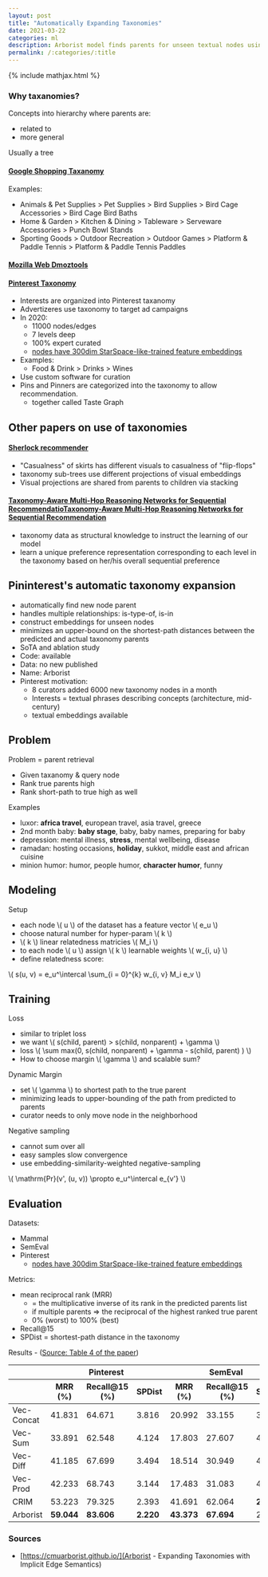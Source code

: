 ```yaml
---
layout: post
title: "Automatically Expanding Taxonomies"
date: 2021-03-22
categories: ml
description: Arborist model finds parents for unseen textual nodes using triplet-loss, StarSpace embeddings, & shortest path.
permalink: /:categories/:title
---
```


[comment]: <> (image: /images/submodularity-main.png)
[comment]: <> (video: fLAYeDYqhag)

{% include mathjax.html %}


### Why taxanomies?

Concepts into hierarchy where parents are:
- related to
- more general

Usually a tree

#### [Google Shopping Taxanomy](http://google.com/basepages/producttype/taxonomy.en-US.txt)
Examples:
- Animals & Pet Supplies > Pet Supplies > Bird Supplies > Bird Cage Accessories > Bird Cage Bird Baths
- Home & Garden > Kitchen & Dining > Tableware > Serveware Accessories > Punch Bowl Stands
- Sporting Goods > Outdoor Recreation > Outdoor Games > Platform & Paddle Tennis > Platform & Paddle Tennis Paddles


#### [Mozilla Web Dmoztools](http://dmoztools.net/)

#### [Pinterest Taxonomy](https://arxiv.org/pdf/1907.02106.pdf)
- Interests are organized into Pinterest taxanomy
- Advertizeres use taxonomy to target ad campaigns
- In 2020:
  - 11000 nodes/edges
  - 7 levels deep
  - 100% expert curated
  - [nodes have 300dim StarSpace-like-trained feature embeddings](https://labs.pinterest.com/user/themes/pin_labs/assets/paper/pintext-kdd2019.pdf)
- Examples:
  - Food & Drink > Drinks > Wines
- Use custom software for curation
- Pins and Pinners are categorized into the taxonomy to allow recommendation.
  - together called Taste Graph

## Other papers on use of taxonomies

#### [Sherlock recommender](https://cseweb.ucsd.edu/~csjgwang/pubs/IJCAI16_Sherlock.pdf)
- "Casualness" of skirts has different visuals to casualness of "flip-flops"
- taxonomy sub-trees use different projections of visual embeddings
- Visual projections are shared from parents to children via stacking

#### [Taxonomy-Aware Multi-Hop Reasoning Networks for Sequential RecommendatioTaxonomy-Aware Multi-Hop Reasoning Networks for Sequential Recommendation](https://dl.acm.org/doi/10.1145/3289600.3290972)
- taxonomy data as structural knowledge to instruct the learning of our model
- learn a unique preference representation corresponding to each level in the taxonomy based on her/his overall sequential preference


## Pininterest's automatic taxonomy expansion

- automatically find new node parent
- handles multiple relationships: is-type-of, is-in
- construct embeddings for unseen nodes
- minimizes an upper-bound on the shortest-path distances between the predicted and actual taxonomy parents
- SoTA and ablation study
- Code: available
- Data: no new published
- Name: Arborist
- Pinterest motivation:
  - 8 curators added 6000 new taxonomy nodes in a month
  - Interests = textual phrases describing concepts (architecture, mid-century)
  - textual embeddings available

## Problem
Problem = parent retrieval
- Given taxanomy & query node 
- Rank true parents high
- Rank short-path to true high as well

Examples
- luxor: **africa travel**, european travel, asia travel, greece
- 2nd month baby: **baby stage**, baby, baby names, preparing for baby
- depression: mental illness, **stress**, mental wellbeing, disease
- ramadan: hosting occasions, **holiday**, sukkot, middle east and african cuisine
- minion humor: humor, people humor, **character humor**, funny

## Modeling

Setup
- each node \\( u \\) of the dataset has a feature vector \\( e_u \\)
- choose natural number for hyper-param \\( k \\)
- \\( k \\) linear relatedness matricies \\( M_i \\)
- to each node \\( u \\) assign \\( k \\) learnable weights \\( w_{i, u} \\) 
- define relatedness score:

\\( s(u, v) = e_u^\intercal \sum_{i = 0}^{k} w_{i, v} M_i e_v \\)

## Training

Loss
- similar to triplet loss
- we want \\( s(child, parent) > s(child, nonparent) + \gamma \\)
- loss \\( \sum max(0, s(child, nonparent) + \gamma -  s(child, parent) ) \\)
- How to choose margin \\( \gamma \\) and scalable sum?

Dynamic Margin
- set \\( \gamma \\) to shortest path to the true parent
- minimizing leads to upper-bounding of the path from predicted to parents
- curator needs to only move node in the neighborhood

Negative sampling
- cannot sum over all
- easy samples slow convergence
- use embedding-similarity-weighted negative-sampling

\\( \mathrm{Pr}(v', (u, v)) \propto e_u^\intercal e_{v'} \\)


## Evaluation

Datasets:
- Mammal
- SemEval
- Pinterest
  - [nodes have 300dim StarSpace-like-trained feature embeddings](https://labs.pinterest.com/user/themes/pin_labs/assets/paper/pintext-kdd2019.pdf)

Metrics:
- mean reciprocal rank (MRR)
  - = the multiplicative inverse of its rank in the predicted parents list
  - if multiple parents => the reciprocal of the highest ranked true parent
  - 0% (worst) to 100% (best)
- Recall@15
- SPDist = shortest-path distance in the taxonomy

<div class="table-responsive" id="tab4"> 
      <div class="table-caption"> 
       <span class="table-number">Results - (<a href="https://dl.acm.org/doi/fullHtml/10.1145/3366423.3380271#BibPLXBIB0014">Source: Table 4 of the paper</a>)</span> 
      </div> 
      <table class="table"> 
       <thead> 
        <tr> 
         <th></th> 
         <th colspan="3">Pinterest</th> 
         <th colspan="3">SemEval</th> 
         <th colspan="3">Mammal</th> 
        </tr> 
        <tr> 
         <th></th> 
         <th>MRR (%)</th> 
         <th>Recall@15 (%)</th> 
         <th>SPDist</th> 
         <th>MRR (%)</th> 
         <th>Recall@15 (%)</th> 
         <th>SPDist</th> 
         <th>MRR (%)</th> 
         <th>Recall@15 (%)</th> 
         <th>SPDist</th> 
        </tr> 
       </thead> 
       <tbody> 
        <tr> 
         <td>Vec-Concat</td> 
         <td>41.831</td> 
         <td>64.671</td> 
         <td>3.816</td> 
         <td>20.992</td> 
         <td>33.155</td> 
         <td>3.474</td> 
         <td>14.995</td> 
         <td>30.726</td> 
         <td>4.274</td> 
        </tr> 
        <tr> 
         <td>Vec-Sum</td> 
         <td>33.891</td> 
         <td>62.548</td> 
         <td>4.124</td> 
         <td>17.803</td> 
         <td>27.607</td> 
         <td>4.047</td> 
         <td>19.611</td> 
         <td>38.175</td> 
         <td>4.186</td> 
        </tr> 
        <tr> 
         <td>Vec-Diff</td> 
         <td>41.185</td> 
         <td>67.699</td> 
         <td>3.494</td> 
         <td>18.514</td> 
         <td>30.949</td> 
         <td>4.163</td> 
         <td>31.386</td> 
         <td>46.182</td> 
         <td>3.674</td> 
        </tr> 
        <tr> 
         <td>Vec-Prod</td> 
         <td>42.233</td> 
         <td>68.743</td> 
         <td>3.144</td> 
         <td>17.483</td> 
         <td>31.083</td> 
         <td>4.178</td> 
         <td><strong>32.177</strong></td> 
         <td>48.976</td> 
         <td>3.665</td> 
        </tr> 
        <tr> 
         <td>CRIM</td> 
         <td>53.223</td> 
         <td>79.325</td> 
         <td>2.393</td> 
         <td>41.691</td> 
         <td>62.064</td> 
         <td><strong>2.743</strong></td> 
         <td>21.345</td> 
         <td>52.700</td> 
         <td>4.080</td> 
        </tr> 
        <tr> 
         <td>Arborist</td> 
         <td><strong>59.044</strong></td> 
         <td><strong>83.606</strong></td> 
         <td><strong>2.220</strong></td> 
         <td><strong>43.373</strong></td> 
         <td><strong>67.694</strong></td> 
         <td>2.864</td> 
         <td>29.354</td> 
         <td><strong>61.639</strong></td> 
         <td><strong>3.225</strong></td> 
        </tr> 
       </tbody> 
      </table> 
     </div>

### Sources
- [https://cmuarborist.github.io/](Arborist - Expanding Taxonomies with Implicit Edge Semantics)